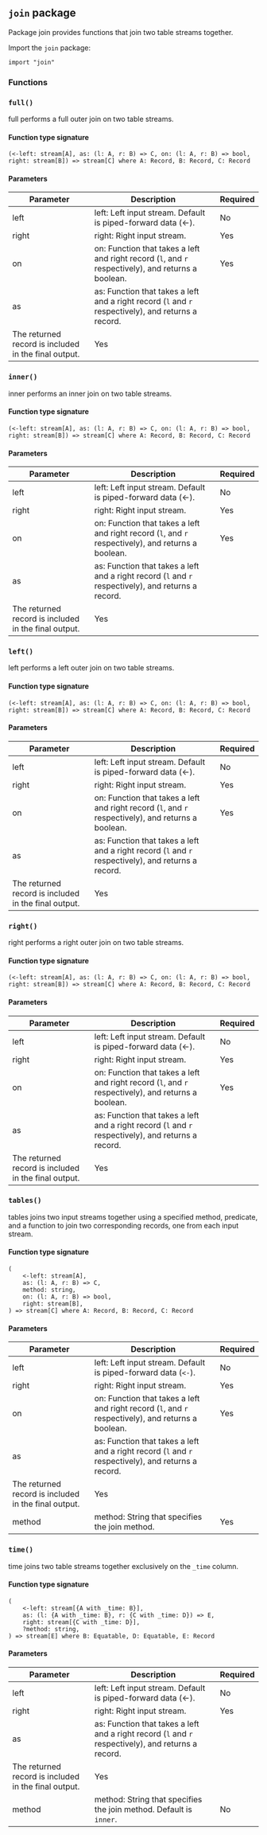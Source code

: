 ## `join` package

Package join provides functions that join two table streams together.

Import the `join` package:

```flux
import "join"
```

### Functions

### `full()`

full performs a full outer join on two table streams.

#### Function type signature

```flux
(<-left: stream[A], as: (l: A, r: B) => C, on: (l: A, r: B) => bool, right: stream[B]) => stream[C] where A: Record, B: Record, C: Record
```

#### Parameters

| Parameter | Description | Required |
| --- | --- | --- |
| left | left: Left input stream. Default is piped-forward data (<-). | No |
| right | right: Right input stream. | Yes |
| on | on: Function that takes a left and right record (`l`, and `r` respectively), and returns a boolean. | Yes |
| as | as: Function that takes a left and a right record (`l` and `r` respectively), and returns a record.
  The returned record is included in the final output. | Yes |
### `inner()`

inner performs an inner join on two table streams.

#### Function type signature

```flux
(<-left: stream[A], as: (l: A, r: B) => C, on: (l: A, r: B) => bool, right: stream[B]) => stream[C] where A: Record, B: Record, C: Record
```

#### Parameters

| Parameter | Description | Required |
| --- | --- | --- |
| left | left: Left input stream. Default is piped-forward data (<-). | No |
| right | right: Right input stream. | Yes |
| on | on: Function that takes a left and right record (`l`, and `r` respectively), and returns a boolean. | Yes |
| as | as: Function that takes a left and a right record (`l` and `r` respectively), and returns a record.
  The returned record is included in the final output. | Yes |
### `left()`

left performs a left outer join on two table streams.

#### Function type signature

```flux
(<-left: stream[A], as: (l: A, r: B) => C, on: (l: A, r: B) => bool, right: stream[B]) => stream[C] where A: Record, B: Record, C: Record
```

#### Parameters

| Parameter | Description | Required |
| --- | --- | --- |
| left | left: Left input stream. Default is piped-forward data (<-). | No |
| right | right: Right input stream. | Yes |
| on | on: Function that takes a left and right record (`l`, and `r` respectively), and returns a boolean. | Yes |
| as | as: Function that takes a left and a right record (`l` and `r` respectively), and returns a record.
  The returned record is included in the final output. | Yes |
### `right()`

right performs a right outer join on two table streams.

#### Function type signature

```flux
(<-left: stream[A], as: (l: A, r: B) => C, on: (l: A, r: B) => bool, right: stream[B]) => stream[C] where A: Record, B: Record, C: Record
```

#### Parameters

| Parameter | Description | Required |
| --- | --- | --- |
| left | left: Left input stream. Default is piped-forward data (<-). | No |
| right | right: Right input stream. | Yes |
| on | on: Function that takes a left and right record (`l`, and `r` respectively), and returns a boolean. | Yes |
| as | as: Function that takes a left and a right record (`l` and `r` respectively), and returns a record.
  The returned record is included in the final output. | Yes |
### `tables()`

tables joins two input streams together using a specified method, predicate, and a function to join two corresponding records, one from each input stream.

#### Function type signature

```flux
(
    <-left: stream[A],
    as: (l: A, r: B) => C,
    method: string,
    on: (l: A, r: B) => bool,
    right: stream[B],
) => stream[C] where A: Record, B: Record, C: Record
```

#### Parameters

| Parameter | Description | Required |
| --- | --- | --- |
| left | left: Left input stream. Default is piped-forward data (`<-`). | No |
| right | right: Right input stream. | Yes |
| on | on: Function that takes a left and right record (`l`, and `r` respectively), and returns a boolean. | Yes |
| as | as: Function that takes a left and a right record (`l` and `r` respectively), and returns a record.
  The returned record is included in the final output. | Yes |
| method | method: String that specifies the join method. | Yes |
### `time()`

time joins two table streams together exclusively on the `_time` column.

#### Function type signature

```flux
(
    <-left: stream[{A with _time: B}],
    as: (l: {A with _time: B}, r: {C with _time: D}) => E,
    right: stream[{C with _time: D}],
    ?method: string,
) => stream[E] where B: Equatable, D: Equatable, E: Record
```

#### Parameters

| Parameter | Description | Required |
| --- | --- | --- |
| left | left: Left input stream. Default is piped-forward data (<-). | No |
| right | right: Right input stream. | Yes |
| as | as: Function that takes a left and a right record (`l` and `r` respectively), and returns a record.
  The returned record is included in the final output. | Yes |
| method | method: String that specifies the join method. Default is `inner`. | No |
